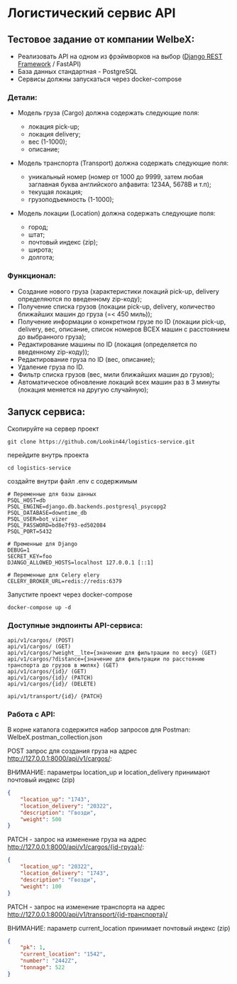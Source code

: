 # Логистический сервис API

## Тестовое задание от компании WelbeX:

- Реализовать API на одном из фрэймворков на выбор (<u>Django REST Framework</u> / FastAPI)
- База данных стандартная - PostgreSQL
- Сервисы должны запускаться через docker-compose

### Детали:

- Модель груза (Cargo) должна содержать следующие поля:
    - локация pick-up;
    - локация delivery;
    - вес (1-1000);
    - описание;

- Модель транспорта (Transport) должна содержать следующие поля:
  - уникальный номер (номер от 1000 до 9999, затем любая заглавная буква английского алфавита: 1234А, 5678В и т.п);
  - текущая локация;
  - грузоподъемность (1-1000);

- Модель локации (Location) должна содержать следующие поля:
  - город;
  - штат;
  - почтовый индекс (zip);
  - широта;
  - долгота;

### Функционал:

- Создание нового груза (характеристики локаций pick-up, delivery определяются по введенному zip-коду);
- Получение списка грузов (локации pick-up, delivery, количество ближайших машин до груза (=< 450 миль));
- Получение информации о конкретном грузе по ID (локации pick-up, delivery, вес, описание, список номеров ВСЕХ машин с расстоянием до выбранного груза);
- Редактирование машины по ID (локация (определяется по введенному zip-коду));
- Редактирование груза по ID (вес, описание);
- Удаление груза по ID.
- Фильтр списка грузов (вес, мили ближайших машин до грузов);
- Автоматическое обновление локаций всех машин раз в 3 минуты (локация меняется на другую случайную);


## Запуск сервиса:

Скопируйте на сервер проект
```shell
git clone https://github.com/Lookin44/logistics-service.git
```

перейдите внутрь проекта
```shell
cd logistics-service
```

создайте внутри файл .env с содержимым
```dotenv
# Переменные для базы данных
PSQL_HOST=db
PSQL_ENGINE=django.db.backends.postgresql_psycopg2
PSQL_DATABASE=downtime_db
PSQL_USER=bot_vizer
PSQL_PASSWORD=bd8e7f93-ed502084
PSQL_PORT=5432

# Пременные для Django
DEBUG=1
SECRET_KEY=foo
DJANGO_ALLOWED_HOSTS=localhost 127.0.0.1 [::1]

# Переменные для Celery elery
CELERY_BROKER_URL=redis://redis:6379
```

Запустите проект через docker-compose
```shell
docker-compose up -d
```

### Доступные эндпоинты API-сервиса:

```
api/v1/cargos/ (POST)
api/v1/cargos/ (GET)
api/v1/cargos/?weight__lte={значение для фильтрации по весу} (GET)
api/v1/cargos/?distance={значение для фильтрации по расстоянию транспорта до грузов в милях} (GET)
api/v1/cargos/{id}/ (GET)
api/v1/cargos/{id}/ (PATCH)
api/v1/cargos/{id}/ (DELETE)

api/v1/transport/{id}/ {PATCH}
```

### Работа с API:

В корне каталога содержится набор запросов для Postman: WelbeX.postman_collection.json

POST запрос для создания груза на адрес http://127.0.0.1:8000/api/v1/cargos/:

ВНИМАНИЕ: параметры location_up и location_delivery принимают почтовый индекс (zip)

```json
{
    "location_up": "1743",
    "location_delivery": "20322",
    "description": "Гвозди",
    "weight": 500
}
```

PATCH - запрос на изменение груза на адрес http://127.0.0.1:8000/api/v1/cargos/{id-груза}/:

```json
{
    "location_up": "20322",
    "location_delivery": "1743",
    "description": "Гвозди",
    "weight": 100
}
```

PATCH - запрос на изменение транспорта на адрес http://127.0.0.1:8000/api/v1/transport/{id-транспорта}/

ВНИМАНИЕ: параметр current_location принимает почтовый индекс (zip)
```json
{
    "pk": 1,
    "current_location": "1542",
    "number": "2442Z",
    "tonnage": 522
}
```
